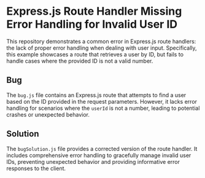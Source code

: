 # Express.js Route Handler Missing Error Handling for Invalid User ID

This repository demonstrates a common error in Express.js route handlers: the lack of proper error handling when dealing with user input.  Specifically, this example showcases a route that retrieves a user by ID, but fails to handle cases where the provided ID is not a valid number.

## Bug

The `bug.js` file contains an Express.js route that attempts to find a user based on the ID provided in the request parameters.  However, it lacks error handling for scenarios where the `userId` is not a number, leading to potential crashes or unexpected behavior.

## Solution

The `bugSolution.js` file provides a corrected version of the route handler. It includes comprehensive error handling to gracefully manage invalid user IDs, preventing unexpected behavior and providing informative error responses to the client.